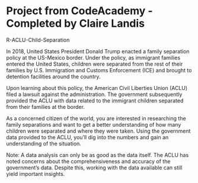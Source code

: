 # Project from CodeAcademy - Completed by Claire Landis
R-ACLU-Child-Separation

In 2018, United States President Donald Trump enacted a family separation policy at the US-Mexico border. Under the policy, as immigrant families entered the United States, children were separated from the rest of their families by U.S. Immigration and Customs Enforcement (ICE) and brought to detention facilities around the country.

Upon learning about this policy, the American Civil Liberties Union (ACLU) filed a lawsuit against the administration. The government subsequently provided the ACLU with data related to the immigrant children separated from their families at the border.

As a concerned citizen of the world, you are interested in researching the family separations and want to get a better understanding of how many children were separated and where they were taken. Using the government data provided to the ACLU, you’ll dig into the numbers and gain an understanding of the situation.

Note: A data analysis can only be as good as the data itself. The ACLU has noted concerns about the comprehensiveness and accuracy of the government’s data. Despite this, working with the data available can still yield important insights.

